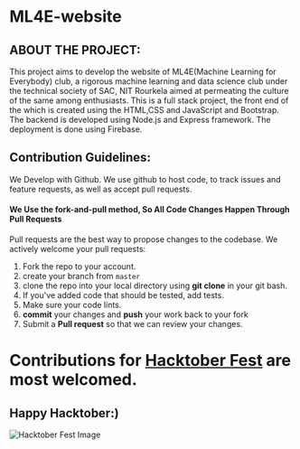 # ML4E-website

## **ABOUT THE PROJECT:**

This project aims to develop the website of ML4E(Machine Learning for Everybody) club, a rigorous machine learning and data science club under the technical society of SAC, NIT Rourkela aimed at permeating the culture of the same among enthusiasts. This is a full stack project, the front end of the which is created using the HTML,CSS and JavaScript and Bootstrap. The backend is developed using Node.js and Express framework. The deployment is done using Firebase.

## **Contribution Guidelines:**

We Develop with Github.
We use github to host code, to track issues and feature requests, as well as accept pull requests.

#### We Use the fork-and-pull method, So All Code Changes Happen Through Pull Requests
Pull requests are the best way to propose changes to the codebase. We actively welcome your pull requests:
1. Fork the repo to your account.
2. create your branch from `master`
3. clone the repo into your local directory using **git clone** in your git bash.
4. If you've added code that should be tested, add tests.
5. Make sure your code lints.
6. **commit** your changes and **push** your work back to your fork
7. Submit a **Pull request** so that we can review your changes.

# **Contributions for [Hacktober Fest](https://hacktoberfest.digitalocean.com/) are most welcomed.**
## Happy Hacktober:)
![Hacktober Fest Image](https://images.prismic.io/www-static/e6c04b47-bd9d-474a-9d25-ab143f47349e_Hacktoberfest2020.png?auto=compress,format)
